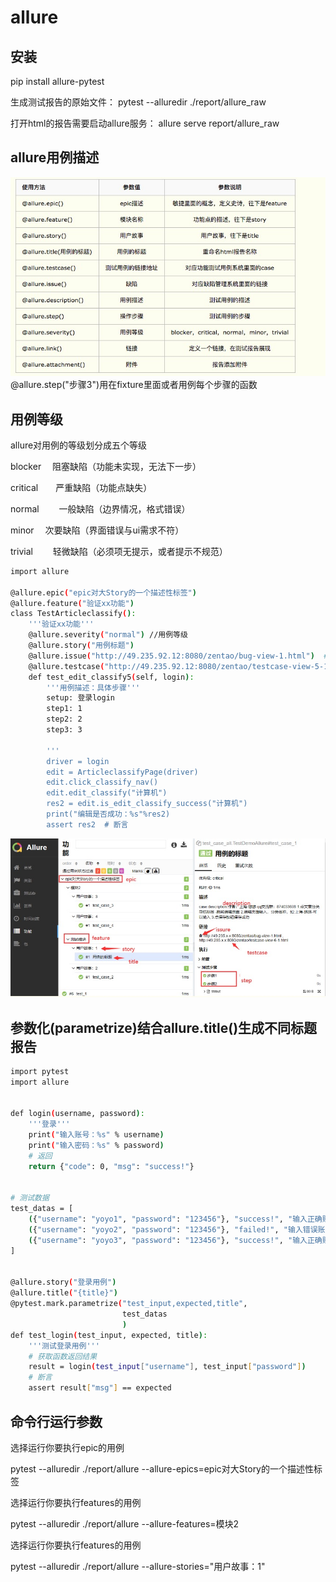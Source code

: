 # allure

## 安装

pip install  allure-pytest

生成测试报告的原始文件：
pytest --alluredir ./report/allure_raw

打开html的报告需要启动allure服务：
allure serve report/allure_raw

## allure用例描述

![allure](./img/allure.png)
@allure.step("步骤3")用在fixture里面或者用例每个步骤的函数

## 用例等级

allure对用例的等级划分成五个等级

blocker　 阻塞缺陷（功能未实现，无法下一步）

critical　　严重缺陷（功能点缺失）

normal　　 一般缺陷（边界情况，格式错误）

minor　 次要缺陷（界面错误与ui需求不符）

trivial　　 轻微缺陷（必须项无提示，或者提示不规范）

```.bash
import allure

@allure.epic("epic对大Story的一个描述性标签")
@allure.feature("验证xx功能")
class TestArticleclassify():
    '''验证xx功能'''
    @allure.severity("normal") //用例等级
    @allure.story("用例标题")
    @allure.issue("http://49.235.92.12:8080/zentao/bug-view-1.html")  # 禅道bug地址
    @allure.testcase("http://49.235.92.12:8080/zentao/testcase-view-5-1.html")  # 禅道用例连接地址
    def test_edit_classify5(self, login):
        '''用例描述：具体步骤'''
        setup: 登录login
        step1: 1
        step2: 2
        step3: 3
        
        '''
        driver = login
        edit = ArticleclassifyPage(driver)
        edit.click_classify_nav()
        edit.edit_classify("计算机")
        res2 = edit.is_edit_classify_success("计算机")
        print("编辑是否成功：%s"%res2)
        assert res2  # 断言
```
![report](./img/report.png)


## 参数化(parametrize)结合allure.title()生成不同标题报告

```.bash
import pytest
import allure


def login(username, password):
    '''登录'''
    print("输入账号：%s" % username)
    print("输入密码：%s" % password)
    # 返回
    return {"code": 0, "msg": "success!"}


# 测试数据
test_datas = [
    ({"username": "yoyo1", "password": "123456"}, "success!", "输入正确账号，密码，登录成功"),
    ({"username": "yoyo2", "password": "123456"}, "failed!", "输入错误账号，密码，登录失败"),
    ({"username": "yoyo3", "password": "123456"}, "success!", "输入正确账号，密码，登录成功"),
]


@allure.story("登录用例")
@allure.title("{title}")
@pytest.mark.parametrize("test_input,expected,title",
                         test_datas
                         )
def test_login(test_input, expected, title):
    '''测试登录用例'''
    # 获取函数返回结果
    result = login(test_input["username"], test_input["password"])
    # 断言
    assert result["msg"] == expected
```

## 命令行运行参数

选择运行你要执行epic的用例

pytest --alluredir ./report/allure --allure-epics=epic对大Story的一个描述性标签

选择运行你要执行features的用例

pytest --alluredir ./report/allure --allure-features=模块2

选择运行你要执行features的用例

pytest --alluredir ./report/allure --allure-stories="用户故事：1"